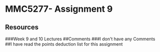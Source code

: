 # MMC5277- Assignment 9
## Resources
###Week 9 and 10 Lectures
##Comments
###I don't have any Comments
##I have read the points deduction list for this assignment 
